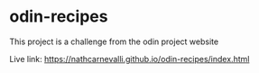 # odin-recipes

This project is a challenge from the odin project website

Live link: https://nathcarnevalli.github.io/odin-recipes/index.html

